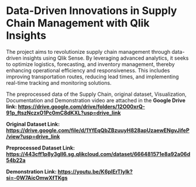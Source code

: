 # Data-Driven Innovations in Supply Chain Management with Qlik Insights

The project aims to revolutionize supply chain management through data-driven insights using Qlik Sense. By leveraging advanced analytics, it seeks to optimize logistics, forecasting, and inventory management, thereby enhancing operational efficiency and responsiveness. This includes improving transportation routes, reducing lead times, and implementing real-time tracking and monitoring solutions.

The preprocessed data of the Supply Chain, original dataset, Visualization, Documentation and Demonstration video are attached in the **Google Drive link: https://drive.google.com/drive/folders/12O00xrQ-91p_ftszNczxO1Pc0mC8dKXL?usp=drive_link**

**Original Dataset Link: https://drive.google.com/file/d/1YfEqQbZBzuuyH828apUzaewENgvJifeP/view?usp=drive_link**

**Preprocessed Dataset Link: https://443cff1p8y3gll6.sg.qlikcloud.com/dataset/666481571e8a92a06d54b22a**

**Demonstration Link: https://youtu.be/K6plErTIyIk?si=-0W7AicOmwXfTKgs**
